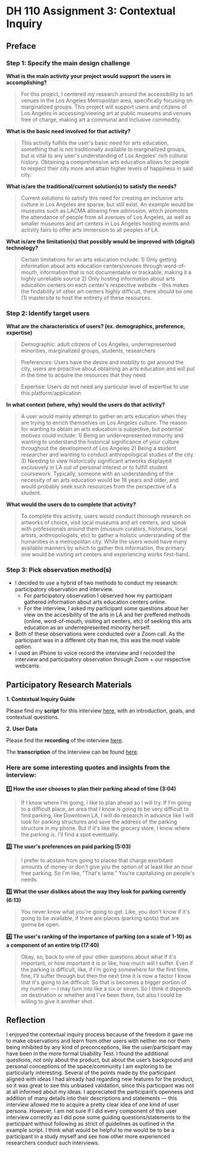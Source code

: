 # DH 110 Assignment 3: Contextual Inquiry

## Preface

### Step 1: Specify the main design challenge

**What is the main activity your project would support the users in accomplishing?**
> For this project, I centered my research around the accessibility to art venues in the Los Angeles Metropolitan area, specifically focusing on marginalized groups. This project will support users and citizens of Los Angeles in accessing/viewing art at public museums and venues free of charge, making art a communal and inclusive commodity.

**What is the basic need involved for that activity?**
> This activity fulfills the user's basic need for arts education, something that is not traditionally available to marginalized groups, but is vital to any user's understanding of Los Angeles' rich cultural history. Obtaining a comprehensive arts education allows for people to respect their city more and attain higher levels of happiness in said city. 

**What is/are the traditional/current solution(s) to satisfy the needs?**
>Current solutions to satisfy this need for creating an inclusive arts culture in Los Angeles are sparse, but still exist. An example would be museums such as LACMA allowing free admission, which promotes the attendance of people from all avenues of Los Angeles, as well as smaller museums and art centers in Los Angeles hosting events and activity fairs to offer arts immersion to all peoples of LA. 

**What is/are the limitation(s) that possibly would be improved with (digital) technology?**
>Certain limitations for an arts education include: 1) Only getting information about arts education centers/venues through word-of-mouth, information that is not documentable or trackable, making it a highly unreliable source 2) Only hosting information about arts education centers on each center's respective website – this makes the findability of other art centers highly difficult, there should be one (1) mastersite to host the entirety of these resources.

### Step 2: Identify target users

**What are the characteristics of users? (ex. demographics, preference, expertise)**
>Demographic: adult citizens of Los Angeles, underrepresented minorities, marginalized groups, students, researchers

>Preferences: Users have the desire and mobility to get around the city, users are proactive about obtaining an arts education and will put in the time to acquire the resources that they need

>Expertise: Users do not need any particular level of expertise to use this platform/application

**In what context (where, why) would the users do that activity?**
>A user would mainly attempt to gather an arts education when they are trying to enrich themselves on Los Angeles culture. The reason for wanting to obtain an arts education is subjective, but potential motives could include: 1) Being an underrepresented minority and wanting to understand the historical significance of your culture throughout the development of Los Angeles 2) Being a student researcher and wanting to conduct anthropological studies of the city 3) Needing to view historically significant artworks displayed exclusively in LA out of personal interest or to fulfill student coursework. Typically, someone with an understanding of the necessity of an arts education would be 18 years and older, and would probably seek such resources from the perspective of a student. 

**What would the users do to complete that activity?**
>To complete this activity, users would conduct thorough research on artworks of choice, visit local museums and art centers, and speak with professionals around them (museum curators, historians, local artists, anthropologists, etc) to gather a holistic understanding of the humanities in a metropolitan city. While the users would have many available manners by which to gather this information, the primary one would be visiting art centers and experiencing works first-hand.

### Step 3: Pick observation method(s)

* I decided to use a hybrid of two methods to conduct my research: participatory observation and interview.
  * For participatory observation I observed how my participant gathered information about arts education centers online.
  * For the interview, I asked my participant some questions about her view on the accesibility of the arts in LA and her preffered methods (online, word-of-mouth, visiting art centers, etc) of seeking this arts education as an underrepresented minority herself.
* Both of these observations were conducted over a Zoom call. As the participant was in a different city than me, this was the most viable option.
* I used an iPhone to voice record the interview and I recorded the interview and participatory observation through Zoom + our respective webcams.

## Participatory Research Materials

**1. Contextual Inquiry Guide**

Please find my **script** for this interview [here](https://docs.google.com/document/d/1deNEtd-r155F-ZNYfkmh4xWlLYpluqrDOF_TwX7BgQ8/edit), with an introduction, goals, and contextual questions.

**2. User Data**

Please find the **recording** of the interview [here](https://drive.google.com/file/d/1XywoY38WOYZZt3z06I9ryTEVZK_Zgyo9/view?usp=sharing).

The **transcription** of the interview can be found [here](https://docs.google.com/document/d/1kqBzDjJ_XDwD77_coaovXrem6W9d520NsBAA6oOGvn0/edit?usp=sharing).

### Here are some interesting quotes and insights from the interview:

**:one: How the user chooses to plan their parking ahead of time (3:04)**
> If I know where I'm going, I like to plan ahead so I will try. If I'm going to a difficult place, an area that I know is going to be very difficult to find parking, like Downtown LA, I will do research in advance like I will look for parking structures and save the address of the parking structure in my phone. But if it's like the grocery store, I know where the parking is. I'll find a spot eventually.

**:two: The user's preferences on paid parking (5:03)**
> I prefer to abstain from going to places that charge exorbitant amounts of money or don't give you the option of at least like an hour free parking. So I'm like, "That's lame." You're capitalizing on people's needs.

**:three: What the user dislikes about the way they look for parking currently (6:13)**
> You never know what you're going to get. Like, you don't know if it's going to be available, if there are places (parking spots) that are gonna be open.

**:four: The user's ranking of the importance of parking (on a scale of 1-10) as a component of an entire trip (17:40)**
>Okay, so, back to one of your other questions about what if it's important, or how important it is or like, how much will I suffer. Even if the parking is difficult, like, if I'm going somewhere for the first time, fine, I'll suffer through but then the next time it is now a factor I know that it's going to be difficult. So that is becomes a bigger portion of my number — I may turn into like a six or seven. So I think it depends on destination or whether and I've been there, but also I could be willing to give it another shot.



## Reflection

I enjoyed the contextual inquiry process because of the freedom it gave me to make observations and learn from other users with neither me nor them being inhibited by any kind of preconceptions, like the user/participant may have been in the more formal Usability Test. I found the additional questions, not only about the product, but about the user’s background and personal conceptions of the space/community I am exploring to be particularly interesting. Several of the points made by the participant aligned with ideas I had already had regarding new features for the product, so it was great to see this unbiased validation, since this participant was not at all informed about my ideas. I appreciated the participant’s openness and addition of many details into their descriptions and statements — this interview allowed me to acquire a pretty clear idea of one kind of user persona. However, I am not sure if I did every component of this user interview correctly as I did pose some guiding questions/statements to the participant without following as strict of guidelines as outlined in the example script. I think what would be helpful to me would be to be a participant in a study myself and see how other more experienced researchers conduct such interviews.
